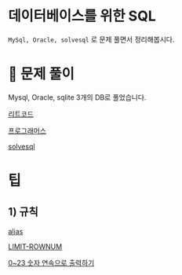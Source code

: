 # 데이터베이스를 위한 SQL 

`MySql, Oracle, solvesql` 로 문제 풀면서 정리해봅시다.

# 🧩 문제 풀이
Mysql, Oracle, sqlite 3개의 DB로 풀었습니다.

[리트코드](https://github.com/skyepodium/sql-for-database/tree/main/leetcode)   

[프로그래머스](https://github.com/skyepodium/sql-for-database/tree/main/programmers)   

[solvesql](https://github.com/skyepodium/sql-for-database/tree/main/solvesql)     
          

# 팁
## 1) 규칙
[alias](https://github.com/skyepodium/sql-for-database/tree/main/tip/rule/alias.md)

[LIMIT-ROWNUM](https://github.com/skyepodium/sql-for-database/tree/main/tip/rule/limit-rownum.md)

[0~23 숫자 연속으로 출력하기](https://github.com/skyepodium/sql-for-database/tree/main/tip/rule/range.md)